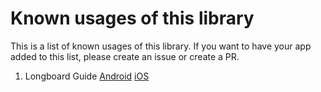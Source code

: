 # Known usages of this library

This is a list of known usages of this library.
If you want to have your app added to this list, please create an issue or create a PR.

1. Longboard Guide [Android](https://play.google.com/store/apps/details?id=de.lazyheroproductions.bushingcalculator) [iOS](https://apps.apple.com/de/app/longboard-guide/id1268427425)